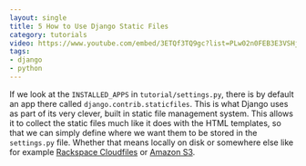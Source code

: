 ```yaml
---
layout: single
title: 5 How to Use Django Static Files
category: tutorials
video: https://www.youtube.com/embed/3ETQf3TQ9gc?list=PLw02n0FEB3E3VSHjyYMcFadtQORvl1Ssj
tags:
- django
- python
---
```

If we look at the `INSTALLED_APPS` in `tutorial/settings.py`, there is by default an app there called `django.contrib.staticfiles`. This is what Django uses as part of its very clever, built in static file management system. This allows it to collect the static files much like it does with the HTML templates, so that we can simply define where we want them to be stored in the `settings.py` file. Whether that means locally on disk or somewhere else like for example [Rackspace Cloudfiles]() or [Amazon S3]().
